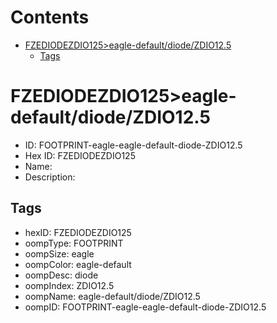 



Contents
========

* [FZEDIODEZDIO125>eagle-default/diode/ZDIO12.5](#fzediodezdio125eagle-defaultdiodezdio125)
	* [Tags](#tags)

# FZEDIODEZDIO125>eagle-default/diode/ZDIO12.5

- ID: FOOTPRINT-eagle-eagle-default-diode-ZDIO12.5
- Hex ID: FZEDIODEZDIO125
- Name: 
- Description: 

## Tags

- hexID: FZEDIODEZDIO125
- oompType: FOOTPRINT
- oompSize: eagle
- oompColor: eagle-default
- oompDesc: diode
- oompIndex: ZDIO12.5
- oompName: eagle-default/diode/ZDIO12.5
- oompID: FOOTPRINT-eagle-eagle-default-diode-ZDIO12.5
